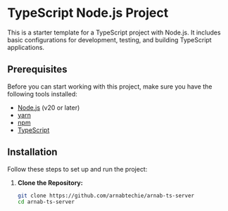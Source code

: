 # TypeScript Node.js Project

This is a starter template for a TypeScript project with Node.js. It includes basic configurations for development, testing, and building TypeScript applications.

## Prerequisites

Before you can start working with this project, make sure you have the following tools installed:

- [Node.js](https://nodejs.org/) (v20 or later)
- [yarn](https://yarnpkg.com/cli/node/)
- [npm](https://www.npmjs.com/)
- [TypeScript](https://www.typescriptlang.org/)

## Installation

Follow these steps to set up and run the project:

1. **Clone the Repository:**

   ```bash
   git clone https://github.com/arnabtechie/arnab-ts-server
   cd arnab-ts-server
   ```
